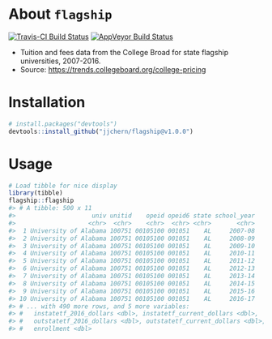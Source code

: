 
<!-- README.md is generated from README.Rmd. Please edit that file -->
About `flagship`
================

[![Travis-CI Build Status](https://travis-ci.org/jjchern/flagship.svg?branch=master)](https://travis-ci.org/jjchern/flagship) [![AppVeyor Build Status](https://ci.appveyor.com/api/projects/status/github/jjchern/flagship?branch=master&svg=true)](https://ci.appveyor.com/project/jjchern/flagship)

-   Tuition and fees data from the College Broad for state flagship universities, 2007-2016.
-   Source: <https://trends.collegeboard.org/college-pricing>

Installation
============

``` r
# install.packages("devtools")
devtools::install_github("jjchern/flagship@v1.0.0")
```

Usage
=====

``` r
# Load tibble for nice display
library(tibble)
flagship::flagship
#> # A tibble: 500 x 11
#>                     univ unitid    opeid opeid6 state school_year
#>                    <chr>  <chr>    <chr>  <chr> <chr>       <chr>
#>  1 University of Alabama 100751 00105100 001051    AL     2007-08
#>  2 University of Alabama 100751 00105100 001051    AL     2008-09
#>  3 University of Alabama 100751 00105100 001051    AL     2009-10
#>  4 University of Alabama 100751 00105100 001051    AL     2010-11
#>  5 University of Alabama 100751 00105100 001051    AL     2011-12
#>  6 University of Alabama 100751 00105100 001051    AL     2012-13
#>  7 University of Alabama 100751 00105100 001051    AL     2013-14
#>  8 University of Alabama 100751 00105100 001051    AL     2014-15
#>  9 University of Alabama 100751 00105100 001051    AL     2015-16
#> 10 University of Alabama 100751 00105100 001051    AL     2016-17
#> # ... with 490 more rows, and 5 more variables:
#> #   instatetf_2016_dollars <dbl>, instatetf_current_dollars <dbl>,
#> #   outstatetf_2016_dollars <dbl>, outstatetf_current_dollars <dbl>,
#> #   enrollment <dbl>
```

